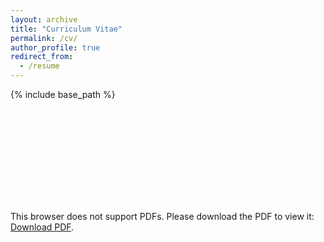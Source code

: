 ```yaml
---
layout: archive
title: "Curriculum Vitae"
permalink: /cv/
author_profile: true
redirect_from:
  - /resume
---
```


{% include base_path %}

<object data="https://www.docdroid.net/Hy5bjFy/yan-thu-cv-pdf" type="application/pdf" width="700px" height="700px">
    <embed src="https://www.docdroid.net/Hy5bjFy/yan-thu-cv-pdf">
        <p>This browser does not support PDFs. Please download the PDF to view it: <a href="https://www.docdroid.net/GVKR4v3/yanfeng.pdf">Download PDF</a>.</p>
    </embed>
</object>
